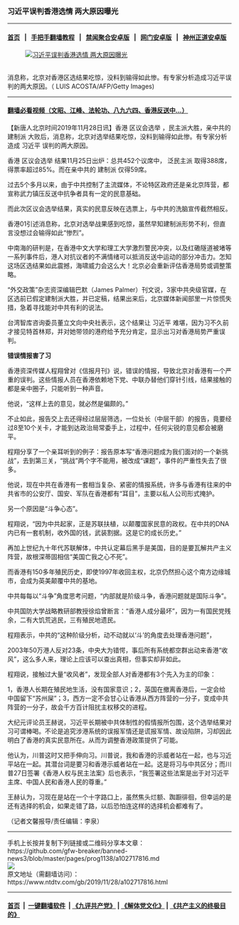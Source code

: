 ### 习近平误判香港选情 两大原因曝光
------------------------

#### [首页](https://github.com/gfw-breaker/banned-news3/blob/master/README.md) &nbsp;&nbsp;|&nbsp;&nbsp; [手把手翻墙教程](https://github.com/gfw-breaker/guides/wiki) &nbsp;&nbsp;|&nbsp;&nbsp; [禁闻聚合安卓版](https://github.com/gfw-breaker/bn-android) &nbsp;&nbsp;|&nbsp;&nbsp; [网门安卓版](https://github.com/oGate2/oGate) &nbsp;&nbsp;|&nbsp;&nbsp; [神州正道安卓版](https://github.com/SzzdOgate/update) 



<div><div class="featured_image">
 <a href="https://i.ntdtv.com/assets/uploads/2019/11/p9157881a879511362.jpg" target="_blank">
  <figure>
   <img alt="习近平误判香港选情 两大原因曝光" src="https://i.ntdtv.com/assets/uploads/2019/11/p9157881a879511362-800x450.jpg"/>
  </figure><br/>
 </a>
 <span class="caption">
  消息称，北京对香港区选结果吃惊，没料到输得如此惨。有专家分析造成习近平误判的两大原因。（ LUIS ACOSTA/AFP/Getty Images)
 </span>
</div>
</div><hr/>

#### [翻墙必看视频（文昭、江峰、法轮功、八九六四、香港反送中...）](https://github.com/gfw-breaker/banned-news3/blob/master/pages/links.md)

<div><div class="post_content" itemprop="articleBody">
 <p>
  【新唐人北京时间2019年11月28日讯】香港
  <ok href="https://www.ntdtv.com/gb/区议会选举.htm">
   区议会选举
  </ok>
  ，民主派大胜，亲中共的
  <ok href="https://www.ntdtv.com/gb/建制派.htm">
   建制派
  </ok>
  大败后，消息称，北京对选举结果吃惊，没料到输得如此惨。有专家分析造成
  <ok href="https://www.ntdtv.com/gb/习近平.htm">
   习近平
  </ok>
  误判的两大原因。
 </p>
 <p>
  香港
  <ok href="https://www.ntdtv.com/gb/区议会选举.htm">
   区议会选举
  </ok>
  结果11月25日出炉：总共452个议席中，
  <ok href="https://www.ntdtv.com/gb/泛民主派.htm">
   泛民主派
  </ok>
  取得388席，得票率超过85%。而在亲中共的
  <ok href="https://www.ntdtv.com/gb/建制派.htm">
   建制派
  </ok>
  仅得59席。
 </p>
 <p>
  过去5个多月以来，由于中共控制了主流媒体，不论特区政府还是亲北京阵营，都宣称武力镇压反送中抗争者具有一定的民意基础。
 </p>
 <p>
  而此次区议会选举结果，真实的民意反映在选票上，与中共的洗脑宣传截然相反。
 </p>
 <p>
  香港01引述消息称，北京对选举战果感到吃惊，虽然早知建制派形势不利，但直言没想过会输得如此“惨烈”。
 </p>
 <p>
  中南海的研判是，在香港中文大学和理工大学激烈警民冲突，以及红磡隧道被堵等一系列事件后，港人对抗议者的不满情绪可以抵消反送中运动的部分冲击力。怎知这场区选结果如此震撼，海啸威力会这么大！北京必会重新评估香港局势或调整策略。
 </p>
 <p>
  “外交政策”杂志资深编辑巴默（James Palmer）刊文说，3家中共央级官媒，在区选前已假定建制派大胜，并已定稿，结果出来后，北京媒体新闻部里一片惊慌失措，急着寻找能对中共有利的说法。
 </p>
 <p>
  台湾智库咨询委员董立文向中央社表示，这个结果让
  <ok href="https://www.ntdtv.com/gb/习近平.htm">
   习近平
  </ok>
  难堪，因为习不久前才接见特首林郑，并对她带领的港府给予充分肯定，显示出习对香港局势严重误判。
 </p>
 <p>
  <strong>
   错误情报害了习
  </strong>
 </p>
 <p>
  香港资深传媒人程翔曾对《信报月刊》说，错误的情报，导致北京对香港有一个严重的误判。这些情报人员在香港依赖地下党、中联办替他们穿针引线，结果接触的都是亲中圈子，只能听到一种声音。
 </p>
 <p>
  他说，“这样上去的意见，就必然是偏颇的。”
 </p>
 <p>
  不止如此，报告交上去还得经过层层筛选，一位处长（中层干部）的报告，竟要经过8至10个关卡，才能到达政治局常委手上，过程中，任何尖锐的意见都会被磨平。
 </p>
 <p>
  程翔分享了一个亲耳听到的例子：报告原本写“香港问题成为我们面对的一个新挑战”，去到第三关，“挑战”两个字不能用，被改成“课题”，事件的严重性失去了很多。
 </p>
 <p>
  他说，现在中共在香港有一套相当复杂、紧密的情报系统，许多与香港有往来的中共省市的公安厅、国安、军队在香港都有“耳目”，主要以私人公司形式掩护。
 </p>
 <p>
  另一个原因是“斗争心态”。
 </p>
 <p>
  程翔说，“因为中共起家，正是苏联扶植，以颠覆国家民意的政权。在中共的DNA内已有一套机制，收外国的钱，武装割据。这是它的成长历史。”
 </p>
 <p>
  再加上世纪九十年代苏联解体，中共认定幕后黑手是美国，目的是要瓦解共产主义阵营，故根深蒂固相信“美国亡我之心不死”。
 </p>
 <p>
  而香港有150多年殖民历史，即使1997年收回主权，北京仍然担心这个南方边缘城市，会成为英美颠覆中共的基地。
 </p>
 <p>
  中共每每以“斗争”角度思考问题，“内部就是阶级斗争，香港问题就是国际斗争”。
 </p>
 <p>
  中共国防大学战略教研部教授徐焰曾断言：“香港人成分最坏”，因为一有国民党残余，二有大饥荒逃民，三有殖民地遗民。
 </p>
 <p>
  程翔表示，中共的“这种阶级分析，动不动就以‘斗’的角度去处理香港问题”，
 </p>
 <p>
  2003年50万港人反对23条，中央大为错愕，事后所有系统都空群出动来香港“收风”，这么多人来，理论上应该可以查出真相，但事实却非如此。
 </p>
 <p>
  程翔说，接触过大量“收风者”，发现全部人对香港都有3个先入为主的印象：
 </p>
 <p>
  1，香港人长期在殖民地生活，没有国家意识；2，英国在撤离香港后，一定会给中国留下“苏州屎”；3，西方一定不会甘心让香港从西方阵营的一分子，变成中共阵营的一分子，故会千方百计阻扰主权移交的进程。
 </p>
 <p>
  大纪元评论员王赫说，习近平长期被中共体制性的假情报所包围，这个选举结果对习可谓棒喝。不论是追究涉港系统的误报军情还是谎报军情、故设陷阱，习却因此明白了香港的真实民意所在。从而为调整香港政策提供了可能。
 </p>
 <p>
  他认为，川普这时又把手伸向习。川普说，我和香港的示威者站在一起，也与习近平站在一起。其潜台词是要习和香港示威者站在一起。这是将习与中共区分；而川普27日签署《香港人权与民主法案》后也表示，“我签署这些法案是出于对习近平主席、中国人民和香港人民的尊重。”
 </p>
 <p>
  王赫认为，习现在是站在一个十字路口上，虽然焦头烂额、踟蹰徘徊，但幸运的是还有选择的机会，如果走错了路，以后恐怕连这样的选择机会都难有了。
 </p>
 <p>
  （记者文馨报导/责任编辑：李泉）
 </p>
 <div class="single_ad">
 </div>
</div>
</div>
<hr/>
手机上长按并复制下列链接或二维码分享本文章：<br/>
https://github.com/gfw-breaker/banned-news3/blob/master/pages/prog1138/a102717816.md <br/>
<a href='https://github.com/gfw-breaker/banned-news3/blob/master/pages/prog1138/a102717816.md'><img src='https://github.com/gfw-breaker/banned-news3/blob/master/pages/prog1138/a102717816.md.png'/></a> <br/>
原文地址（需翻墙访问）：https://www.ntdtv.com/gb/2019/11/28/a102717816.html


------------------------
#### [首页](https://github.com/gfw-breaker/banned-news3/blob/master/README.md) &nbsp;|&nbsp; [一键翻墙软件](https://github.com/gfw-breaker/nogfw/blob/master/README.md) &nbsp;| [《九评共产党》](https://github.com/gfw-breaker/9ping.md/blob/master/README.md#九评之一评共产党是什么) | [《解体党文化》](https://github.com/gfw-breaker/jtdwh.md/blob/master/README.md) | [《共产主义的终极目的》](https://github.com/gfw-breaker/gczydzjmd.md/blob/master/README.md)


<img src='http://gfw-breaker.win/banned-news3/pages/prog1138/a102717816.md' width='0px' height='0px'/>